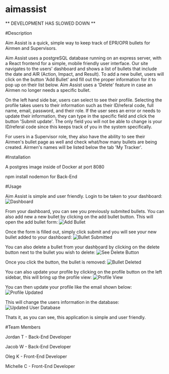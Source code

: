 # aimassist

** DEVELOPMENT HAS SLOWED DOWN **

#Description

Aim Assist is a quick, simple way to keep track of EPR/OPR bullets for Airmen and Supervisors.

Aim Assist uses a postgreSQL database running on an express server, with a React frontend for a simple, mobile friendly user interface. Our site navigates to the users' dashboard and shows a list of bullets that include the date and AIR (Action, Impact, and Result). To add a new bullet, users will click on the button 'Add Bullet' and fill out the proper information for it to pop up on their list below. Aim Assist uses a 'Delete' feature in case an Airmen no longer needs a specific bullet. 

On the left hand side bar, users can select to see their profile. Selecting the profile takes users to their information such as their ID/referal code, full name, email, password, and their role. If the user sees an error or needs to update their information, they can type in the specific field and click the button 'Submit update'. The only field you will not be able to change is your ID/referal code since this keeps track of you in the system specifically.

For users in a Supervisor role, they also have the ability to see their Airmen's bullet page as well and check what/how many bullets are being created. Airmen's names will be listed below the tab 'My Tracker'. 

#Installation

A postgres image inside of Docker at port 8080

npm install nodemon for Back-End

#Usage

Aim Assist is simple and user friendly. Login to be taken to your dashboard:
![Dashboard](https://github.com/jltackett2/aimassist/blob/bullet-form/images/Dashbard.png)

From your dashboard, you can see you previously submited bullets. You can also add new a new bullet by clicking on the add bullet button. This will open the add bullet form:
![Add Bullet](https://github.com/jltackett2/aimassist/blob/bullet-form/images/Add%20Bullet.png)

Once the form is filled out, simply click submit and you will see your new bullet added to your dashboard:
![Bullet Submitted](https://github.com/jltackett2/aimassist/blob/bullet-form/images/Bullet%20Added%20.png)

You can also delete a bullet from your dashboard by clicking on the delete button next to the bullet you wish to delete:
![See Delete Button](https://github.com/jltackett2/aimassist/blob/bullet-form/images/Bullet%20Added%20.png)

Once you click the button, the bullet is removed:
![Bullet Deleted](https://github.com/jltackett2/aimassist/blob/bullet-form/images/Dashbard.png)

You can also update your profile by clicking on the profile button on the left sidebar, this will bring up the profile view:
![Profile View](https://github.com/jltackett2/aimassist/blob/bullet-form/images/View%20Profile.png)

You can then update your profile like the email shown below:
![Profile Updated](https://github.com/jltackett2/aimassist/blob/bullet-form/images/Update%20Profile.png)

This will change the users information in the database:
![Updated User Database](https://github.com/jltackett2/aimassist/blob/bullet-form/images/Updated%20User.png)

Thats it, as you can see, this application is simple and user friendly.

#Team Members

Jordan T - Back-End Developer

Jacob W - Back-End Developer

Oleg K - Front-End Developer

Michelle C - Front-End Developer

